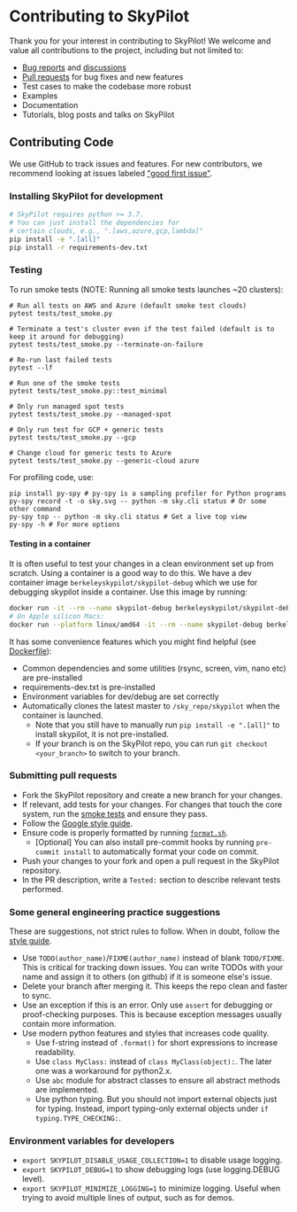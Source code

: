 # Contributing to SkyPilot

Thank you for your interest in contributing to SkyPilot! We welcome and value
all contributions to the project, including but not limited to:

* [Bug reports](https://github.com/skypilot-org/skypilot/issues) and [discussions](https://github.com/skypilot-org/skypilot/discussions)
* [Pull requests](https://github.com/skypilot-org/skypilot/pulls) for bug fixes and new features
* Test cases to make the codebase more robust
* Examples
* Documentation
* Tutorials, blog posts and talks on SkyPilot

## Contributing Code

We use GitHub to track issues and features. For new contributors, we recommend looking at issues labeled ["good first issue"](https://github.com/sky-proj/sky/issues?q=is%3Aopen+is%3Aissue+label%3A%22good+first+issue%22+).

### Installing SkyPilot for development
```bash
# SkyPilot requires python >= 3.7.
# You can just install the dependencies for
# certain clouds, e.g., ".[aws,azure,gcp,lambda]"
pip install -e ".[all]"
pip install -r requirements-dev.txt
```

### Testing
To run smoke tests (NOTE: Running all smoke tests launches ~20 clusters):
```
# Run all tests on AWS and Azure (default smoke test clouds)
pytest tests/test_smoke.py

# Terminate a test's cluster even if the test failed (default is to keep it around for debugging)
pytest tests/test_smoke.py --terminate-on-failure

# Re-run last failed tests
pytest --lf

# Run one of the smoke tests
pytest tests/test_smoke.py::test_minimal

# Only run managed spot tests
pytest tests/test_smoke.py --managed-spot

# Only run test for GCP + generic tests
pytest tests/test_smoke.py --gcp

# Change cloud for generic tests to Azure
pytest tests/test_smoke.py --generic-cloud azure
```

For profiling code, use:
```
pip install py-spy # py-spy is a sampling profiler for Python programs
py-spy record -t -o sky.svg -- python -m sky.cli status # Or some other command
py-spy top -- python -m sky.cli status # Get a live top view
py-spy -h # For more options
```

#### Testing in a container
It is often useful to test your changes in a clean environment set up from scratch. Using a container is a good way to do this.
We have a dev container image `berkeleyskypilot/skypilot-debug` which we use for debugging skypilot inside a container. Use this image by running:

```bash
docker run -it --rm --name skypilot-debug berkeleyskypilot/skypilot-debug /bin/bash
# On Apple silicon Macs:
docker run --platform linux/amd64 -it --rm --name skypilot-debug berkeleyskypilot/skypilot-debug /bin/bash
```

It has some convenience features which you might find helpful (see [Dockerfile](https://github.com/skypilot-org/skypilot/blob/dev/dockerfile_debug/Dockerfile_debug)):
* Common dependencies and some utilities (rsync, screen, vim, nano etc) are pre-installed
* requirements-dev.txt is pre-installed
* Environment variables for dev/debug are set correctly
* Automatically clones the latest master to `/sky_repo/skypilot` when the container is launched.
  * Note that you still have to manually run `pip install -e ".[all]"` to install skypilot, it is not pre-installed.
  * If your branch is on the SkyPilot repo, you can run `git checkout <your_branch>` to switch to your branch.

### Submitting pull requests
- Fork the SkyPilot repository and create a new branch for your changes.
- If relevant, add tests for your changes. For changes that touch the core system, run the [smoke tests](#testing) and ensure they pass.
- Follow the [Google style guide](https://google.github.io/styleguide/pyguide.html).
- Ensure code is properly formatted by running [`format.sh`](https://github.com/skypilot-org/skypilot/blob/master/format.sh).
  - [Optional] You can also install pre-commit hooks by running `pre-commit install` to automatically format your code on commit.
- Push your changes to your fork and open a pull request in the SkyPilot repository.
- In the PR description, write a `Tested:` section to describe relevant tests performed.

### Some general engineering practice suggestions

These are suggestions, not strict rules to follow. When in doubt, follow the [style guide](https://google.github.io/styleguide/pyguide.html).

* Use `TODO(author_name)`/`FIXME(author_name)` instead of blank `TODO/FIXME`. This is critical for tracking down issues. You can write TODOs with your name and assign it to others (on github) if it is someone else's issue.
* Delete your branch after merging it. This keeps the repo clean and faster to sync.
* Use an exception if this is an error. Only use `assert` for debugging or proof-checking purposes. This is because exception messages usually contain more information.
* Use modern python features and styles that increases code quality.
  * Use f-string instead of `.format()` for short expressions to increase readability.
  * Use `class MyClass:` instead of `class MyClass(object):`. The later one was a workaround for python2.x.
  * Use `abc` module for abstract classes to ensure all abstract methods are implemented.
  * Use python typing. But you should not import external objects just for typing. Instead, import typing-only external objects under `if typing.TYPE_CHECKING:`.

### Environment variables for developers
- `export SKYPILOT_DISABLE_USAGE_COLLECTION=1` to disable usage logging.
- `export SKYPILOT_DEBUG=1` to show debugging logs (use logging.DEBUG level).
- `export SKYPILOT_MINIMIZE_LOGGING=1` to minimize logging. Useful when trying to avoid multiple lines of output, such as for demos.
